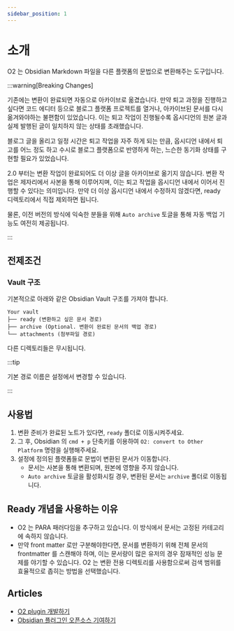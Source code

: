 ```yaml
---
sidebar_position: 1
---
```


# 소개

O2 는 Obsidian Markdown 파일을 다른 플랫폼의 문법으로 변환해주는 도구입니다.

:::warning[Breaking Changes]

기존에는 변환이 완료되면 자동으로 아카이브로 옮겼습니다.
만약 퇴고 과정을 진행하고 싶다면 코드 에디터 등으로 블로그 플랫폼 프로젝트를 열거나,
아카이브된 문서를 다시 옮겨와야하는 불편함이 있었습니다.
이는 퇴고 작업이 진행될수록 옵시디언의 원본 글과 실제 발행된 글이 일치하지 않는 상태를 초래했습니다.

블로그 글을 올리고 일정 시간은 퇴고 작업을 자주 하게 되는 만큼,
옵시디언 내에서 퇴고를 어느 정도 하고 수시로 블로그 플랫폼으로 반영하게 하는,
느슨한 동기화 상태를 구현할 필요가 있었습니다.

2.0 부터는 변환 작업이 완료되어도 더 이상 글을 아카이브로 옮기지 않습니다. 변환 작업은 제자리에서 사본을 통해 이루어지며,
이는 퇴고 작업을 옵시디언 내에서 이어서 진행할 수 있다는 의미입니다. 만약 더 이상 옵시디언
내에서 수정하지 않겠다면, ready 디렉토리에서 직접 제외하면 됩니다.

물론, 이전 버전의 방식에 익숙한 분들을 위해 `Auto archive` 토글을 통해 자동 백업 기능도 여전히 제공됩니다.

:::

## 전제조건

### Vault 구조

기본적으로 아래와 같은 Obsidian Vault 구조를 가져야 합니다.

```text
Your vault
├── ready (변환하고 싶은 문서 경로)
├── archive (Optional. 변환이 완료된 문서의 백업 경로)
└── attachments (첨부파일 경로)
```

다른 디렉토리들은 무시됩니다.

:::tip

기본 경로 이름은 설정에서 변경할 수 있습니다.

:::

## 사용법

1. 변환 준비가 완료된 노트가 있다면, `ready` 폴더로 이동시켜주세요.
2. 그 후, Obsidian 의 `cmd + p` 단축키를 이용하여 `O2: convert to Other Platform` 명령을 실행해주세요.
3. 설정에 정의된 플랫폼들로 문법이 변환된 문서가 이동합니다.
    - 문서는 사본을 통해 변환되며, 원본에 영향을 주지 않습니다.
    - `Auto archive` 토글을 활성화시킬 경우, 변환된 문서는 `archive` 폴더로 이동됩니다.

## Ready 개념을 사용하는 이유

- O2 는 PARA 패러다임을 추구하고 있습니다. 이 방식에서 문서는 고정된 카테고리에 속하지 않습니다.
- 만약 front matter 로만 구분해야한다면, 문서를 변환하기 위해 전체 문서의 frontmatter 를 스캔해야 하며, 이는 문서량이 많은 유저의 경우 잠재적인 성능 문제를 야기할 수 있습니다. O2 는
  변환 전용 디렉토리를 사용함으로써 검색 범위를 효율적으로 좁히는 방법을 선택했습니다.

## Articles

- [O2 plugin 개발하기](https://haril.dev/blog/2023/02/22/develop-obsidian-plugin)
- [Obsidian 플러그인 오픈소스 기여하기](https://l2hyunn.github.io/posts/Obsidian-%ED%94%8C%EB%9F%AC%EA%B7%B8%EC%9D%B8-%EC%98%A4%ED%94%88%EC%86%8C%EC%8A%A4-%EA%B8%B0%EC%97%AC%ED%95%98%EA%B8%B0/)
